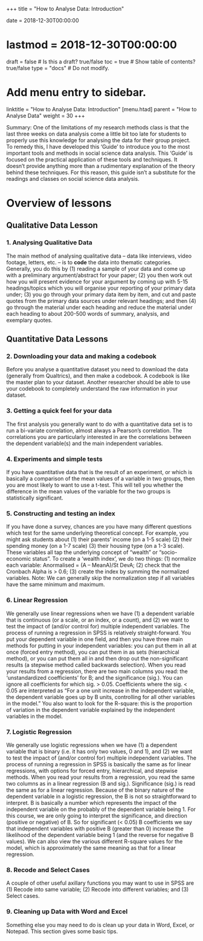 +++
title = "How to Analyse Data: Introduction"

date = 2018-12-30T00:00:00
# lastmod = 2018-12-30T00:00:00

draft = false  # Is this a draft? true/false
toc = true  # Show table of contents? true/false
type = "docs"  # Do not modify.

# Add menu entry to sidebar.
linktitle = "How to Analyse Data: Introduction"
[menu.htad]
  parent = "How to Analyse Data"
  weight = 30
+++

Summary: One of the limitations of my research methods class is that the last three weeks on data analysis come a little bit too late for students to properly use this knowledge for analysing the data for their group project. To remedy this, I have developed this ‘Guide’ to introduce you to the most important tools and methods in social science data analysis. This ‘Guide’ is focused on the practical application of these tools and techniques. It doesn’t provide anything more than a rudimentary explanation of the theory behind these techniques. For this reason, this guide isn’t a substitute for the readings and classes on social science data analysis.


# Overview of lessons

## Qualitative Data Lesson

### 1. Analysing Qualitative Data

The main method of analysing qualitative data – data like interviews, video footage, letters, etc. – is to **code** the data into thematic categories. Generally, you do this by (1) reading a sample of your data and come up with a preliminary argument/abstract for your paper; (2) you then work out how you will present evidence for your argument by coming up with 5-15 headings/topics which you will organise your reporting of your primary data under; (3) you go through your primary data item by item, and cut and paste quotes from the primary data sources under relevant headings; and then (4) go through the material under each heading and reduce the material under each heading to about 200-500 words of summary, analysis, and exemplary quotes.

## Quantitative Data Lessons

### 2. Downloading your data and making a codebook

Before you analyse a quantitative dataset you need to download the data (generally from Qualtrics), and then make a codebook. A codebook is like the master plan to your dataset. Another researcher should be able to use your codebook to completely understand the raw information in your dataset.

### 3. Getting a quick feel for your data

The first analysis you generally want to do with a quantitative data set is to run a bi-variate correlation, almost always a Pearson’s correlation. The correlations you are particularly interested in are the correlations between the dependent variable(s) and the main independent variables. 

### 4. Experiments and simple tests

If you have quantitative data that is the result of an experiment, or which is basically a comparison of the mean values of a variable in two groups, then you are most likely to want to use a t-test. This will tell you whether the difference in the mean values of the variable for the two groups is statistically significant. 
 
###  5. Constructing and testing an index

If you have done a survey, chances are you have many different questions which test for the same underlying theoretical concept. For example, you might ask students about (1) their parents’ income (on a 1-5 scale) (2) their spending money (on a 1-7 scale) (3) their housing type (on a 1-3 scale). These variables all tap the underlying concept of “wealth” or “socio-economic status”. To create a ‘wealth index’, we do two things: (1) normalize each variable: Anormalised = (A – MeanA)/St DevA; (2) check that the Cronbach Alpha is > 0.6; (3) create the index by summing the normalized variables. Note: We can generally skip the normalization step if all variables have the same minimum and maximum.

###  6. Linear Regression

We generally use linear regressions when we have (1) a dependent variable that is continuous (or a scale, or an index, or a count), and (2) we want to test the impact of (and/or control for) multiple independent variables. The process of running a regression in SPSS is relatively straight-forward. You put your dependent variable in one field, and then you have three main methods for putting in your independent variables: you can put them in all at once (forced entry method), you can put them in as sets (hierarchical method), or you can put them all in and then drop out the non-significant results (a stepwise method called backwards selection). When you read your results from a regression, there are two main columns you read: the ‘unstandardized coefficients’ for B; and the significance (sig.). You can ignore all coefficients for which sig. > 0.05. Coefficients where the sig. < 0.05 are interpreted as “For a one unit increase in the independent variable, the dependent variable goes up by B units, controlling for all other variables in the model.” You also want to look for the R-square: this is the proportion of variation in the dependent variable explained by the independent variables in the model.

###  7. Logistic Regression

We generally use logistic regressions when we have (1) a dependent variable that is binary (i.e. it has only two values, 0 and 1), and (2) we want to test the impact of (and/or control for) multiple independent variables. The process of running a regression in SPSS is basically the same as for linear regressions, with options for forced entry, hierarchical, and stepwise methods. When you read your results from a regression, you read the same two columns as in a linear regression (B and sig.). Significance (sig.) is read the same as for a linear regression. Because of the binary nature of the dependent variable in a logistic regression, the B is not so straightforward to interpret. B is basically a number which represents the impact of the independent variable on the probably of the dependent variable being 1. For this course, we are only going to interpret the significance, and direction (positive or negative) of B. So for significant (< 0.05) B coefficients we say that independent variables with positive B (greater than 0) increase the likelihood of the dependent variable being 1 (and the reverse for negative B values). We can also view the various different R-square values for the model, which is approximately the same meaning as that for a linear regression.

### 8. Recode and Select Cases

A couple of other useful axillary functions you may want to use in SPSS are (1) Recode into same variable; (2) Recode into different variables; and (3) Select cases.

### 9. Cleaning up Data with Word and Excel

Something else you may need to do is clean up your data in Word, Excel, or Notepad. This section gives some basic tips.
